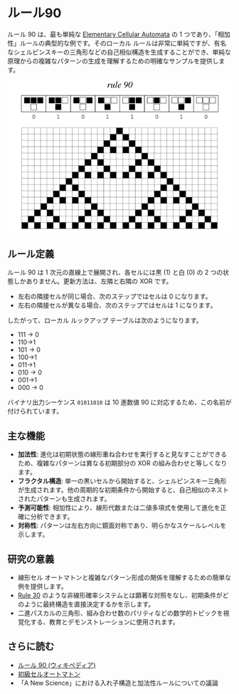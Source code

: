# ルール90

ルール 90 は、最も単純な [Elementary Cellular Automata](https://en.wikipedia.org/wiki/Elementary_cellular_auTomaton) の 1 つであり、「相加性」ルールの典型的な例です。そのローカル ルールは非常に単純ですが、有名なシェルピンスキーの三角形などの自己相似構造を生成することができ、単純な原理からの複雑なパターンの生成を理解するための明確なサンプルを提供します。

![代替テキスト](../../images/rule-90/image-1.png)

## ルール定義

ルール 90 は 1 次元の直線上で展開され、各セルには黒 (1) と白 (0) の 2 つの状態しかありません。更新方法は、左隣と右隣の XOR です。

- 左右の隣接セルが同じ場合、次のステップではセルは 0 になります。
- 左右の隣接セルが異なる場合、次のステップではセルは 1 になります。

したがって、ローカル ルックアップ テーブルは次のようになります。
- 111 → 0
- 110→1
- 101 → 0
- 100→1
- 011→1
- 010 → 0
- 001→1
- 000 → 0

バイナリ出力シーケンス `01011010` は 10 進数値 90 に対応するため、この名前が付けられています。

## 主な機能

- **加法性**: 進化は初期状態の線形重ね合わせを実行すると見なすことができるため、複雑なパターンは異なる初期部分の XOR の組み合わせと等しくなります。
- **フラクタル構造**: 単一の黒いセルから開始すると、シェルピンスキー三角形が生成されます。他の周期的な初期条件から開始すると、自己相似のネストされたパターンも生成されます。
- **予測可能性**: 相加性により、線形代数または二値多項式を使用して進化を正確に分析できます。
- **対称性**: パターンは左右方向に鏡面対称であり、明らかなスケールレベルを示します。

## 研究の意義

- 線形セル オートマトンと複雑なパターン形成の関係を理解するための簡単な例を提供します。
- [Rule 30](annotation:rule-30) のような非線形確率システムとは顕著な対照をなし、初期条件がどのように最終構造を直接決定するかを示します。
- 二進パスカルの三角形、組み合わせ数のパリティなどの数学的トピックを視覚化する、教育とデモンストレーションに使用されます。

## さらに読む

- [ルール 90 (ウィキペディア)](https://en.wikipedia.org/wiki/Rule_90)
- [初級セルオートマトン](https://mathworld.wolfram.com/ElementaryCellularAutomaton.html)
- 「A New Science」における入れ子構造と加法性ルールについての議論